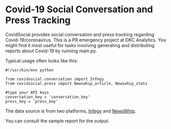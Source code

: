 
Covid-19 Social Conversation and Press Tracking
===========

CovidSocial provides social conversation and press tracking regarding Covid-19/coronavirus. This is a PR emergency project at DKC Analytics. You might find it most useful for tasks involving generating and distributing reports about Covid-19 by running main.py.

Typical usage often looks like this:

    #!/usr/bin/env python

    from covidsocial.conversation import Infegy
    from covidsocial.press import Newswhip_article, Newswhip_stats
    
    #type your API keys
    conversation_key = 'conversation_key'
    press_key = 'press_key'


The data source is from two platforms, [Infegy](https://infegy.com/) and [NewsWhip](https://www.newswhip.com/).

You can consult the sample report for the output.
